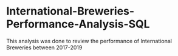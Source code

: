 # International-Breweries-Performance-Analysis-SQL

This analysis was done to review the performance of International Breweries between 2017-2019
